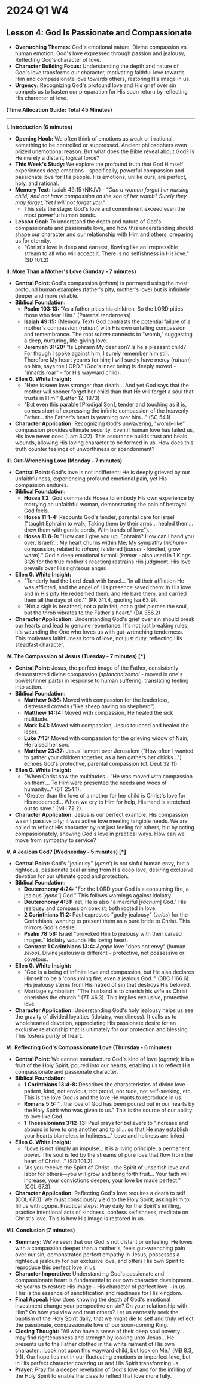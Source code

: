 # 2024 Q1 W4
## Lesson 4: God Is Passionate and Compassionate
- **Overarching Themes:** God's emotional nature, Divine compassion vs. human emotion, God's love expressed through passion and jealousy, Reflecting God's character of love.
- **Character Building Focus:** Understanding the depth and nature of God's love transforms our character, motivating faithful love towards Him and compassionate love towards others, restoring His image in us.
- **Urgency:** Recognizing God's profound love and His grief over sin compels us to hasten our preparation for His soon return by reflecting His character of love.

**(Time Allocation Guide: Total 45 Minutes)**

---

**I. Introduction (6 minutes)**

*   **Opening Hook:** We often think of emotions as weak or irrational, something to be controlled or suppressed. Ancient philosophers even prized unemotional reason. But what does the Bible reveal about God? Is He merely a distant, logical force?
*   **This Week's Study:** We explore the profound truth that God Himself experiences deep emotions – specifically, powerful compassion and passionate love for His people. His emotions, unlike ours, are perfect, holy, and rational.
*   **Memory Text:** Isaiah 49:15 (NKJV) - *"Can a woman forget her nursing child, And not have compassion on the son of her womb? Surely they may forget, Yet I will not forget you."*
    *   This sets the stage: God's love and commitment exceed even the most powerful human bonds.
*   **Lesson Goal:** To understand the depth and nature of God's compassionate and passionate love, and how this understanding should shape our character and our relationship with Him and others, preparing us for eternity.
    *   "Christ's love is deep and earnest, flowing like an irrepressible stream to all who will accept it. There is no selfishness in His love." (SD 101.2)

**II. More Than a Mother's Love (Sunday - 7 minutes)**

*   **Central Point:** God's compassion (*raham*) is portrayed using the most profound human examples (father's pity, mother's love) but is infinitely deeper and more reliable.
*   **Biblical Foundation:**
    *   **Psalm 103:13:** "As a father pities his children, So the LORD pities those who fear Him." (Paternal tenderness)
    *   **Isaiah 49:15:** (Memory Text) God contrasts the potential failure of a mother's compassion (*raham*) with His own unfailing compassion and remembrance. The root *raham* connects to "womb," suggesting a deep, nurturing, life-giving love.
    *   **Jeremiah 31:20:** "Is Ephraim My dear son? Is he a pleasant child? For though I spoke against him, I surely remember him still. Therefore My heart yearns for him; I will surely have mercy (*raham*) on him, says the LORD." (God's inner being is deeply moved - "innards roar" - for His wayward child).
*   **Ellen G. White Insight:**
    *   "Here is seen love stronger than death... And yet God says that the mother will sooner forget her child than that He will forget a soul that trusts in Him." (Letter 12, 1873)
    *   "But even this parable [Prodigal Son], tender and touching as it is, comes short of expressing the infinite compassion of the heavenly Father... the Father's heart is yearning over him..." (SC 54.1)
*   **Character Application:** Recognizing God's unwavering, "womb-like" compassion provides ultimate security. Even if human love has failed us, His love never does (Lam 3:22). This assurance builds trust and heals wounds, allowing His loving character to be formed in us. How does this truth counter feelings of unworthiness or abandonment?

**III. Gut-Wrenching Love (Monday - 7 minutes)**

*   **Central Point:** God's love is not indifferent; He is deeply grieved by our unfaithfulness, experiencing profound emotional pain, yet His compassion endures.
*   **Biblical Foundation:**
    *   **Hosea 1:2:** God commands Hosea to embody His own experience by marrying an unfaithful woman, demonstrating the pain of betrayal God feels.
    *   **Hosea 11:1-4:** Recounts God's tender, parental care for Israel ("taught Ephraim to walk, Taking them by their arms... healed them... drew them with gentle cords, With bands of love").
    *   **Hosea 11:8-9:** "How can I give you up, Ephraim? How can I hand you over, Israel?... My heart churns within Me; My sympathy [*nichum* - compassion, related to *raham*] is stirred [*kamar* - kindled, grow warm]." God's deep emotional turmoil (*kamar* - also used in 1 Kings 3:26 for the true mother's reaction) restrains His judgment. His love prevails over His righteous anger.
*   **Ellen G. White Insight:**
    *   "Tenderly had the Lord dealt with Israel... 'In all their affliction He was afflicted, and the angel of His presence saved them: in His love and in His pity He redeemed them; and He bare them, and carried them all the days of old.'" (PK 311.4, quoting Isa 63:9).
    *   "Not a sigh is breathed, not a pain felt, not a grief pierces the soul, but the throb vibrates to the Father's heart." (DA 356.2)
*   **Character Application:** Understanding God's grief over sin should break our hearts and lead to genuine repentance. It's not just breaking rules; it's wounding the One who loves us with gut-wrenching tenderness. This motivates faithfulness born of love, not just duty, reflecting His steadfast character.

**IV. The Compassion of Jesus (Tuesday - 7 minutes) [*]**

*   **Central Point:** Jesus, the perfect image of the Father, consistently demonstrated divine compassion (*splanchnizomai* - moved in one's bowels/inner parts) in response to human suffering, translating feeling into action.
*   **Biblical Foundation:**
    *   **Matthew 9:36:** Moved with compassion for the leaderless, distressed crowds ("like sheep having no shepherd").
    *   **Matthew 14:14:** Moved with compassion, He healed the sick multitude.
    *   **Mark 1:41:** Moved with compassion, Jesus touched and healed the leper.
    *   **Luke 7:13:** Moved with compassion for the grieving widow of Nain, He raised her son.
    *   **Matthew 23:37:** Jesus' lament over Jerusalem ("How often I wanted to gather your children together, as a hen gathers her chicks...") echoes God's protective, parental compassion (cf. Deut 32:11).
*   **Ellen G. White Insight:**
    *   "When Christ saw the multitudes... 'He was moved with compassion on them'... To Him were presented the needs and woes of humanity..." (6T 254.1).
    *   "Greater than the love of a mother for her child is Christ's love for His redeemed... When we cry to Him for help, His hand is stretched out to save." (MH 72.2).
*   **Character Application:** Jesus is our perfect example. His compassion wasn't passive pity; it was active love meeting tangible needs. We are called to reflect His character by not just feeling for others, but by acting compassionately, showing God's love in practical ways. How can we move from sympathy to service?

**V. A Jealous God? (Wednesday - 5 minutes) [*]**

*   **Central Point:** God's "jealousy" (*qana'*) is not sinful human envy, but a righteous, passionate zeal arising from His deep love, desiring exclusive devotion for our ultimate good and protection.
*   **Biblical Foundation:**
    *   **Deuteronomy 4:24:** "For the LORD your God is a consuming fire, a jealous [*qana'*] God." This follows warnings against idolatry.
    *   **Deuteronomy 4:31:** Yet, He is also "a merciful [*rachum*] God." His jealousy and compassion coexist, both rooted in love.
    *   **2 Corinthians 11:2:** Paul expresses "godly jealousy" (*zelos*) for the Corinthians, wanting to present them as a pure bride to Christ. This mirrors God's desire.
    *   **Psalm 78:58:** Israel "provoked Him to jealousy with their carved images." Idolatry wounds His loving heart.
    *   **Contrast 1 Corinthians 13:4:** *Agape* love "does not envy" (human *zeloo*). Divine jealousy is different – protective, not possessive or covetous.
*   **Ellen G. White Insight:**
    *   "God is a being of infinite love and compassion, but He also declares Himself to be a 'consuming fire, even a jealous God.'" (3BC 1166.6). His jealousy stems from His hatred of sin that destroys His beloved.
    *   Marriage symbolism: "The husband is to cherish his wife as Christ cherishes the church." (7T 46.3). This implies exclusive, protective love.
*   **Character Application:** Understanding God's holy jealousy helps us see the gravity of divided loyalties (idolatry, worldliness). It calls us to wholehearted devotion, appreciating His passionate desire for an exclusive relationship that is ultimately for our protection and blessing. This fosters purity of heart.

**VI. Reflecting God's Compassionate Love (Thursday - 6 minutes)**

*   **Central Point:** We cannot manufacture God's kind of love (*agape*); it is a fruit of the Holy Spirit, poured into our hearts, enabling us to reflect His compassionate and passionate character.
*   **Biblical Foundation:**
    *   **1 Corinthians 13:4-8:** Describes the characteristics of divine love – patient, kind, not envious, not proud, not rude, not self-seeking, etc. This is the love God *is* and the love He wants to reproduce in us.
    *   **Romans 5:5:** "...the love of God has been poured out in our hearts by the Holy Spirit who was given to us." This is the source of our ability to love like God.
    *   **1 Thessalonians 3:12-13:** Paul prays for believers to "increase and abound in love to one another and to all... so that He may establish your hearts blameless in holiness..." Love and holiness are linked.
*   **Ellen G. White Insight:**
    *   "Love is not simply an impulse... it is a living principle, a permanent power. The soul is fed by the streams of pure love that flow from the heart of Christ..." (SD 101.2).
    *   "As you receive the Spirit of Christ—the Spirit of unselfish love and labor for others—you will grow and bring forth fruit... Your faith will increase, your convictions deepen, your love be made perfect." (COL 67.3).
*   **Character Application:** Reflecting God's love requires a death to self (COL 67.3). We must consciously yield to the Holy Spirit, asking Him to fill us with *agape*. Practical steps: Pray daily for the Spirit's infilling, practice intentional acts of kindness, confess selfishness, meditate on Christ's love. This is how His image is restored in us.

**VII. Conclusion (7 minutes)**

*   **Summary:** We've seen that our God is not distant or unfeeling. He loves with a compassion deeper than a mother's, feels gut-wrenching pain over our sin, demonstrated perfect empathy in Jesus, possesses a righteous jealousy for our exclusive love, and offers His own Spirit to reproduce this perfect love in us.
*   **Character Imperative:** Understanding God's passionate and compassionate heart is fundamental to our own character development. He yearns to restore His image – His character of perfect love – in us. This is the essence of sanctification and readiness for His kingdom.
*   **Final Appeal:** How does knowing the depth of God's emotional investment change your perspective on sin? On your relationship with Him? On how you view and treat others? Let us earnestly seek the baptism of the Holy Spirit daily, that we might die to self and truly reflect the passionate, compassionate love of our soon-coming King.
*   **Closing Thought:** "All who have a sense of their deep soul poverty... may find righteousness and strength by looking unto Jesus... He presents us to the Father clothed in the white raiment of His own character... Look not upon this wayward child, but look on Me." (MB 8.3, 9.1). Our hope lies not in our fluctuating emotions or imperfect love, but in His perfect character covering us and His Spirit transforming us.
*   **Prayer:** Pray for a deeper revelation of God's love and for the infilling of the Holy Spirit to enable the class to reflect that love more fully.